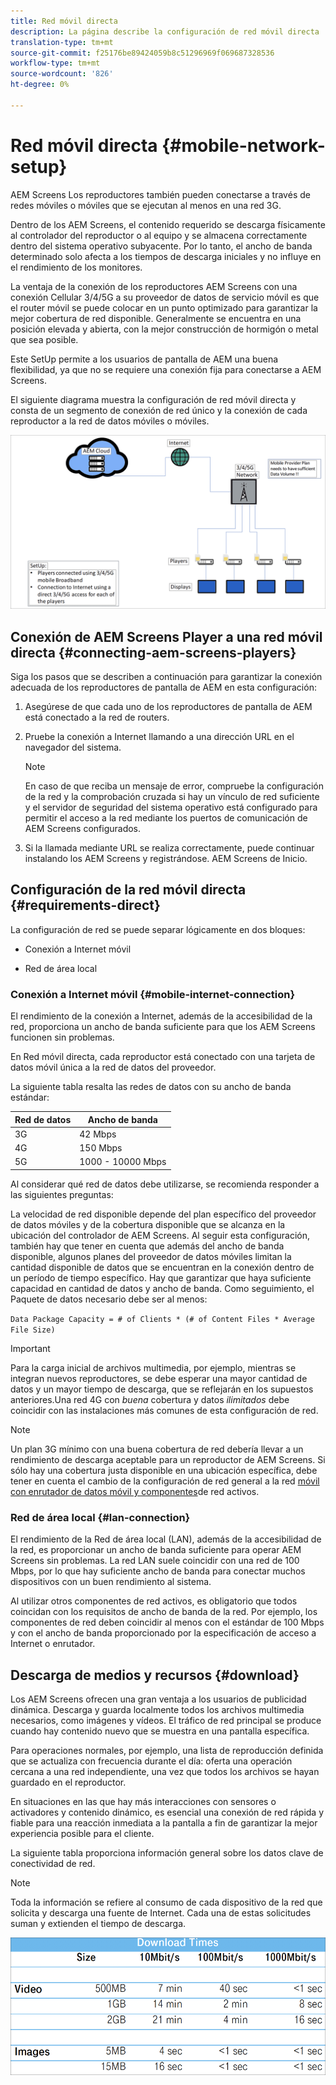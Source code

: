 ```yaml
---
title: Red móvil directa
description: La página describe la configuración de red móvil directa
translation-type: tm+mt
source-git-commit: f25176be89424059b8c51296969f069687328536
workflow-type: tm+mt
source-wordcount: '826'
ht-degree: 0%

---
```



# Red móvil directa {#mobile-network-setup}

AEM Screens Los reproductores también pueden conectarse a través de redes móviles o móviles que se ejecutan al menos en una red 3G.

Dentro de los AEM Screens, el contenido requerido se descarga físicamente al controlador del reproductor o al equipo y se almacena correctamente dentro del sistema operativo subyacente. Por lo tanto, el ancho de banda determinado solo afecta a los tiempos de descarga iniciales y no influye en el rendimiento de los monitores.

La ventaja de la conexión de los reproductores AEM Screens con una conexión Cellular 3/4/5G a su proveedor de datos de servicio móvil es que el router móvil se puede colocar en un punto optimizado para garantizar la mejor cobertura de red disponible. Generalmente se encuentra en una posición elevada y abierta, con la mejor construcción de hormigón o metal que sea posible.

Este SetUp permite a los usuarios de pantalla de AEM una buena flexibilidad, ya que no se requiere una conexión fija para conectarse a AEM Screens.

El siguiente diagrama muestra la configuración de red móvil directa y consta de un segmento de conexión de red único y la conexión de cada reproductor a la red de datos móviles o móviles.

![](/help/using/assets/direct-mobile-1.png)

## Conexión de AEM Screens Player a una red móvil directa {#connecting-aem-screens-players}

Siga los pasos que se describen a continuación para garantizar la conexión adecuada de los reproductores de pantalla de AEM en esta configuración:

1. Asegúrese de que cada uno de los reproductores de pantalla de AEM está conectado a la red de routers.

1. Pruebe la conexión a Internet llamando a una dirección URL en el navegador del sistema.

   >[!NOTE]
   >En caso de que reciba un mensaje de error, compruebe la configuración de la red y la comprobación cruzada si hay un vínculo de red suficiente y el servidor de seguridad del sistema operativo está configurado para permitir el acceso a la red mediante los puertos de comunicación de AEM Screens configurados.

1. Si la llamada mediante URL se realiza correctamente, puede continuar instalando los AEM Screens y registrándose. AEM Screens de Inicio.

## Configuración de la red móvil directa {#requirements-direct}

La configuración de red se puede separar lógicamente en dos bloques:

* Conexión a Internet móvil

* Red de área local

### Conexión a Internet móvil {#mobile-internet-connection}

El rendimiento de la conexión a Internet, además de la accesibilidad de la red, proporciona un ancho de banda suficiente para que los AEM Screens funcionen sin problemas.

En Red móvil directa, cada reproductor está conectado con una tarjeta de datos móvil única a la red de datos del proveedor.

La siguiente tabla resalta las redes de datos con su ancho de banda estándar:

| Red de datos | Ancho de banda |
|--- |--- |
| 3G | 42 Mbps |
| 4G | 150 Mbps |
| 5G | 1000 - 10000 Mbps |

Al considerar qué red de datos debe utilizarse, se recomienda responder a las siguientes preguntas:

La velocidad de red disponible depende del plan específico del proveedor de datos móviles y de la cobertura disponible que se alcanza en la ubicación del controlador de AEM Screens.
Al seguir esta configuración, también hay que tener en cuenta que además del ancho de banda disponible, algunos planes del proveedor de datos móviles limitan la cantidad disponible de datos que se encuentran en la conexión dentro de un período de tiempo específico. Hay que garantizar que haya suficiente capacidad en cantidad de datos y ancho de banda.
Como seguimiento, el Paquete de datos necesario debe ser al menos:

`Data Package Capacity = # of Clients * (# of Content Files * Average File Size)`


>[!IMPORTANT]
>
>Para la carga inicial de archivos multimedia, por ejemplo, mientras se integran nuevos reproductores, se debe esperar una mayor cantidad de datos y un mayor tiempo de descarga, que se reflejarán en los supuestos anteriores.Una red 4G con *buena* cobertura y datos *ilimitados* debe coincidir con las instalaciones más comunes de esta configuración de red.

>[!NOTE]
>
>Un plan 3G mínimo con una buena cobertura de red debería llevar a un rendimiento de descarga aceptable para un reproductor de AEM Screens. Si sólo hay una cobertura justa disponible en una ubicación específica, debe tener en cuenta el cambio de la configuración de red general a la red [móvil con enrutador de datos móvil y componentes](/help/using/mobile-network-router.md)de red activos.


### Red de área local {#lan-connection}

El rendimiento de la Red de área local (LAN), además de la accesibilidad de la red, es proporcionar un ancho de banda suficiente para operar AEM Screens sin problemas. La red LAN suele coincidir con una red de 100 Mbps, por lo que hay suficiente ancho de banda para conectar muchos dispositivos con un buen rendimiento al sistema.

Al utilizar otros componentes de red activos, es obligatorio que todos coincidan con los requisitos de ancho de banda de la red. Por ejemplo, los componentes de red deben coincidir al menos con el estándar de 100 Mbps y con el ancho de banda proporcionado por la especificación de acceso a Internet o enrutador.

## Descarga de medios y recursos {#download}

Los AEM Screens ofrecen una gran ventaja a los usuarios de publicidad dinámica. Descarga y guarda localmente todos los archivos multimedia necesarios, como imágenes y vídeos. El tráfico de red principal se produce cuando hay contenido nuevo que se muestra en una pantalla específica.

Para operaciones normales, por ejemplo, una lista de reproducción definida que se actualiza con frecuencia durante el día: oferta una operación cercana a una red independiente, una vez que todos los archivos se hayan guardado en el reproductor.

En situaciones en las que hay más interacciones con sensores o activadores y contenido dinámico, es esencial una conexión de red rápida y fiable para una reacción inmediata a la pantalla a fin de garantizar la mejor experiencia posible para el cliente.

La siguiente tabla proporciona información general sobre los datos clave de conectividad de red.

>[!NOTE]
>
>Toda la información se refiere al consumo de cada dispositivo de la red que solicita y descarga una fuente de Internet. Cada una de estas solicitudes suman y extienden el tiempo de descarga.

![](/help/using/assets/download-times-mobile.png)



